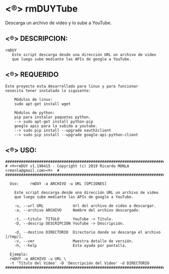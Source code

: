 # <®> rmDUYTube
Descarga un archivo de video y lo sube a YouTube.


## <®> DESCRIPCION:
	rmDUY 
	   Este script descarga desde una dirección URL un archivo de video
	   que luego sube mediante las APIs de google a YouTube.


## <®> REQUERIDO

	Este proyecto esta desarrollado para linux y para funcionar 
	nesecita tener instalado lo siguiente: 

		Módulos de linux:
		sudo apt-get install wget

		Módulos de python:
		pip para instalar paquetes python.
	   	--> sudo apt-get install python-pip
		google apis para la subida a youtube.
	   	--> sudo pip install --upgrade oauth2client
	   	--> sudo pip install --upgrade google-api-python-client



## <®> USO:

	################################################################################
	# <®>rmDUY v1.190415 - Copyright (c) 2019 Ricardo MONLA <rmonla@gmail.com><®>  #
	################################################################################

	  Uso:     rmDUY -a ARCHIVO -u URL [OPCIONES]

	    Este script descarga desde una dirección URL un archivo de video
	    que luego sube mediante las APIs de google a YouTube.

	    -u, --url URL             Url del archivo de video a descargar.
	    -a, --archivo ARCHIVO     Nombre del archivo descargado.

	    -t, --titulo  TITULO      YouTube -> Título.
	    -D, --descrip DESCRIPCION YouTube -> Descripción.

	    -d, --destino DIRECTORIO  Directorio donde se descarga el archivo [/tmp/].
	    -v, --ver                 Muestra detalle de versión.
	    -h, --help                Esta ayuda por pantalla.

	  Ejemplo: 
	  rmDUY -a ARCHIVO -u URL \
	  -t 'Título del Video' -D 'Descripción del Video' -d DIRECTORIO
	################################################################################

